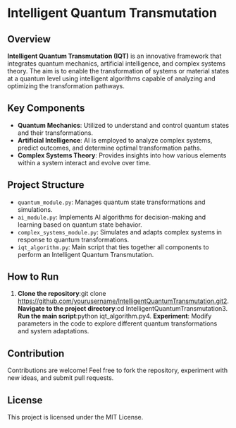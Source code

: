 # Intelligent Quantum Transmutation

## Overview

**Intelligent Quantum Transmutation (IQT)** is an innovative framework that integrates quantum mechanics, artificial intelligence, and complex systems theory. The aim is to enable the transformation of systems or material states at a quantum level using intelligent algorithms capable of analyzing and optimizing the transformation pathways.

## Key Components

- **Quantum Mechanics**: Utilized to understand and control quantum states and their transformations.
- **Artificial Intelligence**: AI is employed to analyze complex systems, predict outcomes, and determine optimal transformation paths.
- **Complex Systems Theory**: Provides insights into how various elements within a system interact and evolve over time.

## Project Structure

- `quantum_module.py`: Manages quantum state transformations and simulations.
- `ai_module.py`: Implements AI algorithms for decision-making and learning based on quantum state behavior.
- `complex_systems_module.py`: Simulates and adapts complex systems in response to quantum transformations.
- `iqt_algorithm.py`: Main script that ties together all components to perform an Intelligent Quantum Transmutation.

## How to Run

1. **Clone the repository**:git clone https://github.com/yourusername/IntelligentQuantumTransmutation.git2. **Navigate to the project directory**:cd IntelligentQuantumTransmutation3. **Run the main script**:python iqt_algorithm.py4. **Experiment**: Modify parameters in the code to explore different quantum transformations and system adaptations.

## Contribution

Contributions are welcome! Feel free to fork the repository, experiment with new ideas, and submit pull requests.

## License

This project is licensed under the MIT License.
